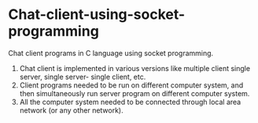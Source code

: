 Chat-client-using-socket-programming
====================================

Chat client programs in C language using socket programming.

1. Chat client is implemented in various versions like multiple client single server, single server- single client, etc.
2. Client programs needed to be run on different computer system,
and then simultaneously run server program on different computer system.
3. All the computer system needed to be connected through local area network (or any other network).
